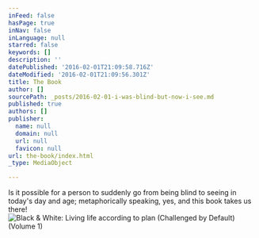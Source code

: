 ```yaml
---
inFeed: false
hasPage: true
inNav: false
inLanguage: null
starred: false
keywords: []
description: ''
datePublished: '2016-02-01T21:09:58.716Z'
dateModified: '2016-02-01T21:09:56.301Z'
title: The Book
author: []
sourcePath: _posts/2016-02-01-i-was-blind-but-now-i-see.md
published: true
authors: []
publisher:
  name: null
  domain: null
  url: null
  favicon: null
url: the-book/index.html
_type: MediaObject

---
```

Is it possible for a person to suddenly go from being blind to seeing in today's day and age; metaphorically speaking, yes, and this book takes us there! ![Black & White: Living life according to plan (Challenged by Default) (Volume 1)](https://s3-us-west-2.amazonaws.com/the-grid-img/p/4d77076aec439e9b12996984e007d100288bb1e2.jpg)